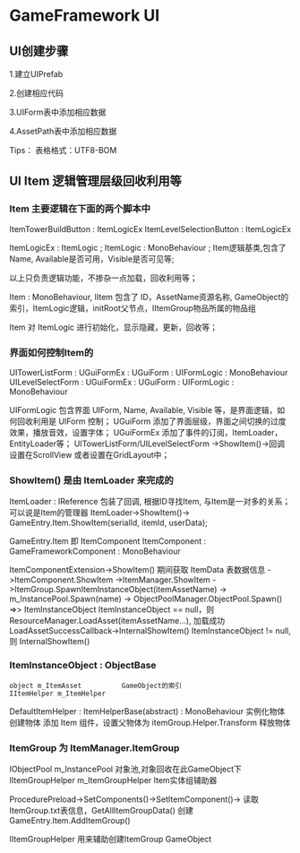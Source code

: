 # GameFramework UI

## UI创建步骤

1.建立UIPrefab

2.创建相应代码

3.UIForm表中添加相应数据

4.AssetPath表中添加相应数据

Tips：
	表格格式：UTF8-BOM
	
## UI Item 逻辑管理层级回收利用等

### Item 主要逻辑在下面的两个脚本中
ItemTowerBuildButton : ItemLogicEx
ItemLevelSelectionButton : ItemLogicEx

ItemLogicEx : ItemLogic ;
ItemLogic : MonoBehaviour ; Item逻辑基类,包含了Name, Available是否可用，Visible是否可见等;

以上只负责逻辑功能，不掺杂一点加载，回收利用等；


Item : MonoBehaviour, IItem
包含了 ID，AssetName资源名称, GameObject的索引，ItemLogic逻辑，initRoot父节点，IItemGroup物品所属的物品组

Item 对 ItemLogic 进行初始化，显示隐藏，更新，回收等；


### 界面如何控制Item的
UITowerListForm 	: UGuiFormEx : UGuiForm : UIFormLogic : MonoBehaviour
UILevelSelectForm 	: UGuiFormEx : UGuiForm : UIFormLogic : MonoBehaviour

UIFormLogic 包含界面 UIForm, Name, Available, Visible 等，是界面逻辑，如何回收利用是 UIForm 控制；
UGuiForm 	添加了界面层级，界面之间切换的过度效果，播放音效，设置字体；
UGuiFormEx	添加了事件的订阅，ItemLoader，EntityLoader等；
UITowerListForm/UILevelSelectForm ->ShowItem()->回调设置在ScrollView 或者设置在GridLayout中；


### ShowItem() 是由 ItemLoader 来完成的

ItemLoader : IReference  包装了回调, 根据ID寻找Item, 与Item是一对多的关系；可以说是Item的管理器
ItemLoader->ShowItem()-> GameEntry.Item.ShowItem(serialId, itemId, userData);

GameEntry.Item 即 ItemComponent
ItemComponent : GameFrameworkComponent : MonoBehaviour

ItemComponentExtension->ShowItem() 期间获取 ItemData 表数据信息
->ItemComponent.ShowItem
->ItemManager.ShowItem
->ItemGroup.SpawnItemInstanceObject(itemAssetName) 
	-> m_InstancePool.Spawn(name) -> ObjectPoolManager.ObjectPool.Spawn() 
	=>> ItemInstanceObject
	ItemInstanceObject == null，则 ResourceManager.LoadAsset(itemAssetName...),
		加载成功LoadAssetSuccessCallback->InternalShowItem()
	ItemInstanceObject != null, 则 InternalShowItem()
	
### ItemInstanceObject : ObjectBase
	object m_ItemAsset 			GameObject的索引
	IItemHelper m_ItemHelper	

DefaultItemHelper : ItemHelperBase(abstract) : MonoBehaviour
实例化物体
创建物体 	添加 Item 组件，设置父物体为 itemGroup.Helper.Transform
释放物体	

### ItemGroup 为 ItemManager.ItemGroup
IObjectPool<ItemInstanceObject> m_InstancePool 	对象池,对象回收在此GameObject下
IItemGroupHelper m_ItemGroupHelper 				Item实体组辅助器

ProcedurePreload->SetComponents()->SetItemComponent()->
    读取ItemGroup.txt表信息，GetAllItemGroupData()
    创建GameEntry.Item.AddItemGroup()

IItemGroupHelper 用来辅助创建ItemGroup GameObject














